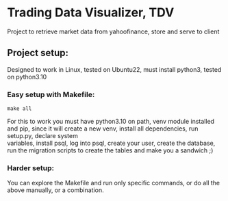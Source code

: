 # Trading Data Visualizer, TDV

Project to retrieve market data from yahoofinance, store and serve to client


## Project setup:

Designed to work in Linux, tested on Ubuntu22, must install python3, tested on python3.10


### Easy setup with Makefile:
    make all
For this to work you must have python3.10 on path, venv module installed and pip, since 
it will create a new venv, install all dependencies, run setup.py, declare system  
variables, install psql, log into psql, create your user, create the database, run the 
migration scripts to create the tables and make you a sandwich ;)

### Harder setup:
You can explore the Makefile and run only specific commands, or do all the above manually,
or a combination.
